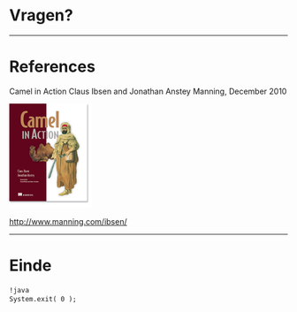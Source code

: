 # Vragen?

---

# References

Camel in Action
Claus Ibsen and Jonathan Anstey
Manning, December 2010

![Ibsen](resources/ibsen_cover150.jpg)

http://www.manning.com/ibsen/

---

# Einde

	!java
	System.exit( 0 );